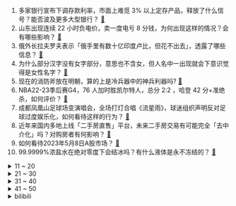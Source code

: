 1. 多家银行宣布下调存款利率，市面上难觅 3% 以上定存产品，释放了什么信号？能否波及更多大型银行？ [:link:](https://www.zhihu.com/question/599497280)
2. 山东出现连续 22 小时负电价，卖一度电亏 8 分钱，为何出现这样的情况？会有哪些影响？ [:link:](https://www.zhihu.com/question/599557600)
3. 俄外长拉夫罗夫表示「俄手里有数十亿印度卢比，但花不出去」，透露了哪些信息？ [:link:](https://www.zhihu.com/question/599575026)
4. 为什么部分汉字没有女字部分，意思也不含女，但人名中一出现就会下意识觉得是女性名字？ [:link:](https://www.zhihu.com/question/599256815)
5. 现在的消防斧放在明朝，算的上是冷兵器中的神兵利器吗? [:link:](https://www.zhihu.com/question/393282850)
6. NBA22-23季后赛G4，76 人加时胜凯尔特人，总分 2:2 ，哈登 42 分+准绝杀，如何评价？ [:link:](https://www.zhihu.com/question/599660829)
7. 成都凤凰山足球场变演唱会，全场打灯合唱《流星雨》，球迷组织声明反对足球过度娱乐化，如何看待这样的行为？ [:link:](https://www.zhihu.com/question/599621664)
8. 近年来国内多地上线「二手房直售」平台，未来二手房交易有可能完全「去中介化」吗？对购房者有何影响？ [:link:](https://www.zhihu.com/question/599463183)
9. 如何看待2023年5月8日A股市场？ [:link:](https://www.zhihu.com/question/599601682)
10. 99.9999%浓盐水在绝对零度下会结冰吗？有什么液体是永不冻结的？ [:link:](https://www.zhihu.com/question/594483934)
<details>
<summary>11 ~ 20</summary>

11. 情侣在巴厘岛酒店身亡，警方排除第三人盗窃行凶可能，女性死者胃部有大量液体，如何解读？哪些细节值得关注？ [:link:](https://www.zhihu.com/question/599547170)
12. 不以买车为目的的试驾，车店欢迎吗？ [:link:](https://www.zhihu.com/question/452730409)
13. 如何评价郭麒麟、金晨、晏紫东等主演的都市职场剧《平凡之路》？ [:link:](https://www.zhihu.com/question/598854060)
14. 黄老师唱的挖呀挖或涉嫌侵权，律师表示「有了网友打赏收益，涉及商业行为」，如何从法律角度解读此事件？ [:link:](https://www.zhihu.com/question/599392494)
15. 如何看待巴菲特称「我看简历不看哪个学校毕业的」？ 2023 年巴菲特股东大会上还有哪些看点？ [:link:](https://www.zhihu.com/question/599549432)
16. 巴厘岛计划限制外国游客，省长称不再欢迎大规模游客，将实施配额制度，需提前一年申请，什么原因？有何影响？ [:link:](https://www.zhihu.com/question/599374747)
17. 《明日方舟》中，罗德岛到底有没有在好好制药？ [:link:](https://www.zhihu.com/question/599509390)
18. 为什么《长月烬明》带火了蚌埠这个城市的旅游？ [:link:](https://www.zhihu.com/question/599173524)
19. 郭店竹简《老子》与如今的《道德经》有哪些出入？ [:link:](https://www.zhihu.com/question/28172214)
20. 如何评价 2023年全国大学生英语竞赛（大英赛） c 类难度？ [:link:](https://www.zhihu.com/question/599563855)
</details>
<details>
<summary>21 ~ 30</summary>

21. 如何评价 2023 季中冠军赛正赛抽签分组结果？ [:link:](https://www.zhihu.com/question/599628354)
22. 科大讯飞称 10 月 24 日前讯飞星火中文能力将超过 ChatGPT，目前体验如何？后续有何亮点？ [:link:](https://www.zhihu.com/question/599419646)
23. 跑长途，进了服务区，需不需要把发动机盖撑起来散散热？ [:link:](https://www.zhihu.com/question/460657853)
24. 婴儿整天在房间有什么弊端？ [:link:](https://www.zhihu.com/question/576153121)
25. 如何选购一款高性能游戏本？ [:link:](https://www.zhihu.com/question/595420175)
26. 素描一定要强烈的明暗对比吗？ [:link:](https://www.zhihu.com/question/589618766)
27. 你这辈子经历过的最大一笔意外收入是怎样的？ [:link:](https://www.zhihu.com/question/27767288)
28. 如何评价《崩坏：星穹铁道》中自动战斗的AI水平？ [:link:](https://www.zhihu.com/question/598880805)
29. 有哪些证据可以说明《红楼梦》前后不是同一个作者？ [:link:](https://www.zhihu.com/question/561687051)
30. 路边摊解禁对于当代年轻人是否有了新的就业选择？「副业热」兴起路边摊是好的选择吗？ [:link:](https://www.zhihu.com/question/599412623)
</details>
<details>
<summary>31 ~ 40</summary>

31. 日韩首脑举行会谈，穿梭外交时隔 12 年重启，有哪些信息值得关注？将对地区安全产生哪些影响？ [:link:](https://www.zhihu.com/question/599581334)
32. 《泰坦尼克号》里的杰克和露丝并不门当户对，如果最后杰克也活了下来，他们会幸福吗？ [:link:](https://www.zhihu.com/question/281328873)
33. 小猫知道自己在别人眼中有多可爱吗？ [:link:](https://www.zhihu.com/question/271875206)
34. 你觉得《灌篮高手》中有哪些不合理的地方？ [:link:](https://www.zhihu.com/question/590721948)
35. 如果《龙珠》没有赛亚人会怎么样？一届又一届的举办武道会，去各地冒险提升武艺，顺便收集龙珠不好吗？ [:link:](https://www.zhihu.com/question/599124030)
36. 《原神》里的角色芭芭拉是个什么样的人?你喜欢她吗？ [:link:](https://www.zhihu.com/question/458980970)
37. 同事才华不如你，但被提拔成了顶头上司，你会选择辞职吗？ [:link:](https://www.zhihu.com/question/593428823)
38. 喜欢拍照但技术菜的人该买什么相机？ [:link:](https://www.zhihu.com/question/596680787)
39. 假设一天没有手机，我们还能正常生活吗？ [:link:](https://www.zhihu.com/question/597929528)
40. 从「一刀切」到适度松绑，路边摊解禁需要注意哪些问题？怎样的「度」和方式最合适？ [:link:](https://www.zhihu.com/question/599412413)
</details>
<details>
<summary>41 ~ 50</summary>

41. 巴菲特表示「经济的『令人难以置信的飙升时期』正在结束」，这一时期有哪些具体表现？如何评价这一说法？ [:link:](https://www.zhihu.com/question/599501349)
42. 22-23 赛季 NBA 热火再胜尼克斯，总比分2:1，巴特勒复出 28 分，如何评价这场比赛？ [:link:](https://www.zhihu.com/question/599527184)
43. 为什么多数生物外观上都是对称的？ [:link:](https://www.zhihu.com/question/596668847)
44. 大家能预测一下德班世乒赛五项冠军吗? [:link:](https://www.zhihu.com/question/599194571)
45. 咖啡为什么要用杯子喝？不能用碗喝？ [:link:](https://www.zhihu.com/question/598828564)
46. 如何评价2023年全国大学生英语竞赛难度？ [:link:](https://www.zhihu.com/question/599561308)
47. 今年 618 换手机合适吗？有哪些型号值得推荐？ [:link:](https://www.zhihu.com/question/599199404)
48. 2023 KPL 春季赛 杭州LGD 大鹅3:4 佛山 DRG，如何评价这场比赛？ [:link:](https://www.zhihu.com/question/599505723)
49. 液氮倒入湖中会对湖里的生态环境造成什么影响？ [:link:](https://www.zhihu.com/question/597711914)
50. 本科生听不懂学术报告正常吗？如何让自己尽可能在学术报告中有所收获？ [:link:](https://www.zhihu.com/question/396228032)
</details><details>
<summary>bilibili</summary>

1. 电鸡小子 [:link:](//www.bilibili.com/video/BV1ia4y1G7VW)
2. 打造猫德学院娱乐休闲中心，让小猫咪们德智体美劳全面发展 [:link:](//www.bilibili.com/video/BV13o4y1A7Jp)
3. 每秒176.65转！许昕VS高速机摄影机，谁会更胜一筹？ [:link:](//www.bilibili.com/video/BV1es4y137vg)
4. 《崩坏：星穹铁道》千星纪游PV：「仙舟通鉴•帝弓七天将」 [:link:](//www.bilibili.com/video/BV19o4y1x7tX)
5. “这短短2分钟，承载的是我们最美好的童年。” [:link:](//www.bilibili.com/video/BV1FV4y1C7Q2)
6. 【原神/星穹铁道|填翻】世界上另一个我！ [:link:](//www.bilibili.com/video/BV1Km4y1y71s)
7. 沾沾喜气！办婚礼一点也不后悔！！！ [:link:](//www.bilibili.com/video/BV1Th411j7Vs)
8. 这居然是39年前的电影，至今还保持着国产战争电影最高分的成绩 [:link:](//www.bilibili.com/video/BV1JM4y1b7k2)
9. 手机炸弹（简易版） [:link:](//www.bilibili.com/video/BV1Zo4y1w7Wq)
10. 碳水特种兵！在陕西一天干3顿面，是种怎样的体验？饮 食 男 女【01】 [:link:](//www.bilibili.com/video/BV1H24y1T7rX)
<details>
<summary>11 ~ 20</summary>

11. “万一赢了呢？” [:link:](//www.bilibili.com/video/BV1p24y1T7nz)
12. 新 概 念 火 鸡 面 [:link:](//www.bilibili.com/video/BV11M411g7fD)
13. 耽误你们几秒陪我过个18岁生日 [:link:](//www.bilibili.com/video/BV1HM4y1h7rQ)
14. 什么才叫真正的歇好了 [:link:](//www.bilibili.com/video/BV1oP41127r3)
15. 这是一场巴黎塞纳河畔的浪漫邂逅？ [:link:](//www.bilibili.com/video/BV1ea4y1G73a)
16. 我不会上错车了吧【水无月菌】 [:link:](//www.bilibili.com/video/BV1so4y1x7gc)
17. 泪目！这就是双向奔赴吧！喝了快30年可口可乐总算被邀请去工厂参观了！【带你探工厂ep01- 江苏太古可口可乐】 [:link:](//www.bilibili.com/video/BV1HL41187uT)
18. 男人减速带之游戏武器现实版 [:link:](//www.bilibili.com/video/BV1zo4y1x7Gk)
19. 成功学vs“武术大师” [:link:](//www.bilibili.com/video/BV1VP41117aM)
20. 【老番茄】我求婚啦！！ [:link:](//www.bilibili.com/video/BV12h4y1n7tt)
</details>
<details>
<summary>21 ~ 30</summary>

21. 没一个怕死的 [:link:](//www.bilibili.com/video/BV1MX4y127MR)
22. 课 堂 请 勿 对 对 子【泰裤辣专场】！！！ [:link:](//www.bilibili.com/video/BV1eo4y1x7KN)
23. 谈判、混改、八战七败，中国钢铁产业黑暗往事 [:link:](//www.bilibili.com/video/BV16X4y127gP)
24. 东北街头71岁大爷国家二级厨师小摊，梅菜扣肉做了55年，一碗肉一斤！ [:link:](//www.bilibili.com/video/BV1sk4y1E722)
25. 【MARiA】乘风2023初舞台！《极乐净土》，虽迟但到！ [:link:](//www.bilibili.com/video/BV1HM4y1b79Z)
26. 第一次带爸妈在美国，吃中国人全都不吃的，美式中餐！ ！ [:link:](//www.bilibili.com/video/BV1Ls4y137Hq)
27. 救一只掉进管道直径10公分左右的小狗，没想到那么难，最后… [:link:](//www.bilibili.com/video/BV12z4y1h7aR)
28. 体验极限12小时刷蚌埠！龙虾确实爽！看完你们能蚌埠住吗？ [:link:](//www.bilibili.com/video/BV17P411m7Te)
29. 第一次指导别人做手工，竟然做出如此炫酷的唢呐！ [:link:](//www.bilibili.com/video/BV1pX4y127TE)
30. 谭sir这段纯爱采访，我可以看一天！ [:link:](//www.bilibili.com/video/BV1Ah4y1J7An)
</details>
<details>
<summary>31 ~ 40</summary>

31. 真.神仙打架：无限火力发育5小时！谁才是最强后期英雄！！ [:link:](//www.bilibili.com/video/BV1nT411b7TE)
32. 史瓦罗：帮帮我 克拉拉！这里好多人！? [:link:](//www.bilibili.com/video/BV1PP41117xB)
33. [十八站联合中字]230505 十五夜2 SEVENTEEN 篇 EP1 [:link:](//www.bilibili.com/video/BV1x24y1T7c3)
34. 星穹英文版到底！多少细节？ 剧情，重大转折！星神彩蛋。 [:link:](//www.bilibili.com/video/BV1ec411N762)
35. 【TF家族】《一起去做的N件事》第二十二件事：一起来吃喝玩乐吧！ [:link:](//www.bilibili.com/video/BV1gz4y1a79n)
36. 带欣小萌走出社恐！！！ [:link:](//www.bilibili.com/video/BV1zo4y1A79x)
37. 高低不能让这瑶骑我头上 [:link:](//www.bilibili.com/video/BV1DP411y7RS)
38. 【私藏馆】朴树《平凡之路》经典神作！我曾经跨过山和大海 [:link:](//www.bilibili.com/video/BV1bo4y1A7S9)
39. 比亚迪：我来组成头部！ [:link:](//www.bilibili.com/video/BV1ph4y1J78u)
40. 家里出道的第一天！希望得到大家的鼓励... [:link:](//www.bilibili.com/video/BV1ro4y1w7Vs)
</details>
<details>
<summary>41 ~ 50</summary>

41. 豆瓣9.5，《漫长的季节》到底藏了多少细节？万字深扒第一期 [:link:](//www.bilibili.com/video/BV1Uz4y1h7Vz)
42. 热知识:双子的攻击是互补的 [:link:](//www.bilibili.com/video/BV1wP41117DW)
43. SEVENTEEN 'F*ck My Life' Official MV [:link:](//www.bilibili.com/video/BV1tP41117mv)
44. 【CP29】前方高能来袭 [:link:](//www.bilibili.com/video/BV1QM411g7aV)
45. 《原神》盛典与慧业活动过场动画-「荣冕」 [:link:](//www.bilibili.com/video/BV1oP411y7wZ)
46. 你们岛上的吸血鬼似乎不怎么扛揍 [:link:](//www.bilibili.com/video/BV1po4y1x7c9)
47. 挑战现场连线up主，把东西卖给他们！能成功吗？ [:link:](//www.bilibili.com/video/BV1K14y1f7RZ)
48. 为什么现在再也没人提“百慕大三角”了？ [:link:](//www.bilibili.com/video/BV16z4y1h7gh)
49. 球2前100分钟埋藏了多少细节？《流浪地球2》全片解析05 [:link:](//www.bilibili.com/video/BV1Xm4y1C7tD)
50. 骑行新疆，国道变高速无法通行被困小镇，只能废弃房等待 [:link:](//www.bilibili.com/video/BV1Qc411T7E9)
</details>
<details>
<summary>51 ~ 60</summary>

51. 刘邦灭秦|| 刘主任的一路向西，中年邦的奇幻漂流 [:link:](//www.bilibili.com/video/BV11V4y1d7w7)
52. 我妈是个老甲方（3） [:link:](//www.bilibili.com/video/BV1Bc411N7jy)
53. 给内娱一点小小的二次元震撼！！！ [:link:](//www.bilibili.com/video/BV1Ka4y1V7BL)
54. 【星穹铁道】良心制作！1.0版本崩坏星穹铁道全角色遗器穿搭+行迹加点+配队攻略！ [:link:](//www.bilibili.com/video/BV11c411N7RU)
55. 当我学会时间魔法 [:link:](//www.bilibili.com/video/BV16h411V7RL)
56. 当代课教师是亚洲人【Steven He】 [:link:](//www.bilibili.com/video/BV15M4y1b7zQ)
57. 我用粉丝的愿望写了一首歌！ [:link:](//www.bilibili.com/video/BV1LV4y1C7Pt)
58. 逐招拆解，硬核解析，甄子丹吴京巅峰巷战！ [:link:](//www.bilibili.com/video/BV1Kc411M7Zj)
59. 上厕所拿手机不拿纸小伙到底有什么办法？ [:link:](//www.bilibili.com/video/BV1wP41117Eb)
60. 是谁的DNA动了! 极 乐 净 土❤️竖屏【咬人猫】 [:link:](//www.bilibili.com/video/BV1HP411179h)
</details>
<details>
<summary>61 ~ 70</summary>

61. 《荒野大镖客》美剧版 | 第一季 | 10集全 | 中英双字 | 4K | 21:9 [:link:](//www.bilibili.com/video/BV1gm4y1C7YH)
62. 【基萨利斯JISARIZ】第一话 穿越森林的奔跑 【官方熟肉】 [:link:](//www.bilibili.com/video/BV1BM4y1b7Q2)
63. 果然没有对比就没有伤害！ [:link:](//www.bilibili.com/video/BV1mz4y1h7vM)
64. “可是雪啊，飘进老爹的店” [:link:](//www.bilibili.com/video/BV1oc411T73U)
65. 我有一个“马赛克”闺蜜 [:link:](//www.bilibili.com/video/BV1vT411h7kR)
66. 【奥迪双钻小果战宝改造过程分享】耗时近四个月!完美还原小果战宝，甚至还能合体!果宝机甲!!!归位!!! [:link:](//www.bilibili.com/video/BV1GV4y1C7m6)
67. 在父亲最需要他们的时候，他们选择放弃 [:link:](//www.bilibili.com/video/BV1CV4y1k7wP)
68. 五四高燃歌曲《破晓》 [:link:](//www.bilibili.com/video/BV1es4y1w7TV)
69. 【白西瓜】COS｜努力成为喜欢的角色第24天之史尔特尔 [:link:](//www.bilibili.com/video/BV1k24y1T7e3)
70. 当我第一次出国 [:link:](//www.bilibili.com/video/BV1Ps4y1976V)
</details>
<details>
<summary>71 ~ 80</summary>

71. 日 式 屑 人 一 览 [:link:](//www.bilibili.com/video/BV1WL41187et)
72. 嗯，CP29卓娅cos来了～ [:link:](//www.bilibili.com/video/BV1Dh4y1J7ZF)
73. 被乱七八糟的纸片尺寸反复伤害的小食量吃谷人终于有救了 [:link:](//www.bilibili.com/video/BV19M411g7YZ)
74. 【warma】这里的陌生人都热情过头了啊啊啊！ [:link:](//www.bilibili.com/video/BV12z4y1h72d)
75. 大一男生在公交车上勇敢演讲：“我想克服口吃的毛病，未来想做一名法官。” [:link:](//www.bilibili.com/video/BV15o4y1c7XA)
76. 同学有些事情 你做不到可能是上天在保护你 [:link:](//www.bilibili.com/video/BV1LM4y1h78U)
77. 这首“野火”神曲，我还能再听亿遍！！！ [:link:](//www.bilibili.com/video/BV1ZX4y117Dx)
78. 【SVT_ZER·0】出差十五夜 SEVENTEEN篇 EP1 #1 零站中字 [:link:](//www.bilibili.com/video/BV11V4y1k7hR)
79. 鹰眼找到了强项！ [:link:](//www.bilibili.com/video/BV11M411g7tY)
80. 铱：6万多一个的小坩埚，金属耐酸之神，掉进下水道的彩虹 [:link:](//www.bilibili.com/video/BV1us4y197JZ)
</details>
<details>
<summary>81 ~ 90</summary>

81. 《银河护卫队3》终于不是答辩了，但似乎没什么用？ [:link:](//www.bilibili.com/video/BV1Vh411j7yW)
82. 由于淄博生意火爆，游客开始在淄博打工… [:link:](//www.bilibili.com/video/BV1fg4y1V7De)
83. 手搓转子发动机！我为老婆造汽油吸尘器 [:link:](//www.bilibili.com/video/BV1fa4y1G76e)
84. 看封面不知道在干嘛2 [:link:](//www.bilibili.com/video/BV1ZM411g7nj)
85. 辞职回家的一年，到底可以收获什么… [:link:](//www.bilibili.com/video/BV1bX4y1U7CN)
86. 仙剑一的编剧究竟有多牛？仙侠之死，为何是必然的？【仙剑奇侠传深度解析01】 [:link:](//www.bilibili.com/video/BV13P411171n)
87. 华农兄弟：回复粉丝经常问的问题，顺便给狗子修剪一下 [:link:](//www.bilibili.com/video/BV1NP4111748)
88. 养一只中华田园犬有多香？它一点也不土，忠诚勇敢，自理能力强，不用多操心，给它一口饭吃跟你一辈子。 [:link:](//www.bilibili.com/video/BV1Gh411L7UZ)
89. 突围「地狱难度」：从小听不见声音的她，靠读唇语，考上清华博士 [:link:](//www.bilibili.com/video/BV1YM4y1b7T1)
90. 上学真痛苦死我了，毕业才想明白问题在哪。 [:link:](//www.bilibili.com/video/BV1vs4y137Ya)
</details>
<details>
<summary>91 ~ 100</summary>

91. 还没开始就已经结束 [:link:](//www.bilibili.com/video/BV1io4y1x7RE)
92. 《 鸡 哥 天 下 第 一 》 [:link:](//www.bilibili.com/video/BV1am4y1175K)
93. 挑战在cp29和一百位coser比心！ [:link:](//www.bilibili.com/video/BV19T411b7nE)
94. 谁 敢 来 喝 炊 事 员 的 奶 茶！！！ [:link:](//www.bilibili.com/video/BV12L411a7Bo)
95. 我要向全世界安利！我妈做的！鸡汁柠檬手撕鸡！！！ [:link:](//www.bilibili.com/video/BV12o4y1x7VY)
96. 【STN快报Lite】现在厂商优化太烂了，我的1060都带不动了 [:link:](//www.bilibili.com/video/BV1uh411j7MQ)
97. 【崩坏：星穹铁道】涉谷的可爱小帕姆 [:link:](//www.bilibili.com/video/BV1Rm4y1C7pq)
98. 不就是喝咖啡么 [:link:](//www.bilibili.com/video/BV1t24y1T7Fx)
99. 经济独立后给家人花钱是一件多幸福的事呀 [:link:](//www.bilibili.com/video/BV1kT411b7CK)
100. “可是虎哥，消失不见” [:link:](//www.bilibili.com/video/BV1Jh4y1J7P4)
</details></details>